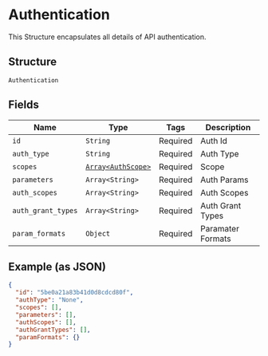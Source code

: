 
# Authentication

This Structure encapsulates all details of API authentication.

## Structure

`Authentication`

## Fields

| Name | Type | Tags | Description |
|  --- | --- | --- | --- |
| `id` | `String` | Required | Auth Id |
| `auth_type` | `String` | Required | Auth Type |
| `scopes` | [`Array<AuthScope>`](../../doc/models/auth-scope.md) | Required | Scope |
| `parameters` | `Array<String>` | Required | Auth Params |
| `auth_scopes` | `Array<String>` | Required | Auth Scopes |
| `auth_grant_types` | `Array<String>` | Required | Auth Grant Types |
| `param_formats` | `Object` | Required | Paramater Formats |

## Example (as JSON)

```json
{
  "id": "5be0a21a83b41d0d8cdcd80f",
  "authType": "None",
  "scopes": [],
  "parameters": [],
  "authScopes": [],
  "authGrantTypes": [],
  "paramFormats": {}
}
```

